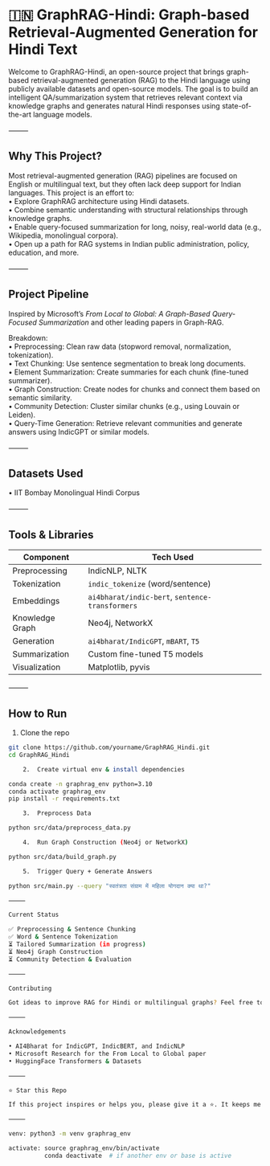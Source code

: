 # 🇮🇳  GraphRAG-Hindi: Graph-based Retrieval-Augmented Generation for Hindi Text

Welcome to GraphRAG-Hindi, an open-source project that brings graph-based retrieval-augmented generation (RAG) to the Hindi language using publicly available datasets and open-source models. The goal is to build an intelligent QA/summarization system that retrieves relevant context via knowledge graphs and generates natural Hindi responses using state-of-the-art language models.

⸻

## Why This Project?

Most retrieval-augmented generation (RAG) pipelines are focused on English or multilingual text, but they often lack deep support for Indian languages. This project is an effort to:  
• Explore GraphRAG architecture using Hindi datasets.  
• Combine semantic understanding with structural relationships through knowledge graphs.  
• Enable query-focused summarization for long, noisy, real-world data (e.g., Wikipedia, monolingual corpora).  
• Open up a path for RAG systems in Indian public administration, policy, education, and more.  

⸻

## Project Pipeline

Inspired by Microsoft’s *From Local to Global: A Graph-Based Query-Focused Summarization* and other leading papers in Graph-RAG.

Breakdown:  
• Preprocessing: Clean raw data (stopword removal, normalization, tokenization).  
• Text Chunking: Use sentence segmentation to break long documents.  
• Element Summarization: Create summaries for each chunk (fine-tuned summarizer).  
• Graph Construction: Create nodes for chunks and connect them based on semantic similarity.  
• Community Detection: Cluster similar chunks (e.g., using Louvain or Leiden).  
• Query-Time Generation: Retrieve relevant communities and generate answers using IndicGPT or similar models.  

⸻

## Datasets Used
• IIT Bombay Monolingual Hindi Corpus

⸻

## Tools & Libraries

| Component        | Tech Used                                  |
|------------------|--------------------------------------------|
| Preprocessing    | IndicNLP, NLTK                             |
| Tokenization     | `indic_tokenize` (word/sentence)           |
| Embeddings       | `ai4bharat/indic-bert`, `sentence-transformers` |
| Knowledge Graph  | Neo4j, NetworkX                            |
| Generation       | `ai4bharat/IndicGPT`, `mBART`, `T5`        |
| Summarization    | Custom fine-tuned T5 models                |
| Visualization    | Matplotlib, pyvis                          |

⸻

## How to Run

1. Clone the repo

```bash
git clone https://github.com/yourname/GraphRAG_Hindi.git  
cd GraphRAG_Hindi

	2.	Create virtual env & install dependencies

conda create -n graphrag_env python=3.10  
conda activate graphrag_env  
pip install -r requirements.txt

	3.	Preprocess Data

python src/data/preprocess_data.py

	4.	Run Graph Construction (Neo4j or NetworkX)

python src/data/build_graph.py

	5.	Trigger Query + Generate Answers

python src/main.py --query "स्वतंत्रता संग्राम में महिला योगदान क्या था?"

⸻

Current Status

✅ Preprocessing & Sentence Chunking
✅ Word & Sentence Tokenization
⏳ Tailored Summarization (in progress)
⏳ Neo4j Graph Construction
⏳ Community Detection & Evaluation

⸻

Contributing

Got ideas to improve RAG for Hindi or multilingual graphs? Feel free to fork and send PRs.

⸻

Acknowledgements

• AI4Bharat for IndicGPT, IndicBERT, and IndicNLP
• Microsoft Research for the From Local to Global paper
• HuggingFace Transformers & Datasets

⸻

⭐️ Star this Repo

If this project inspires or helps you, please give it a ⭐️. It keeps me going!

⸻

venv: python3 -m venv graphrag_env

activate: source graphrag_env/bin/activate  
          conda deactivate  # if another env or base is active
